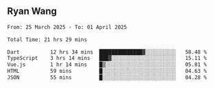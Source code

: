 ## Ryan Wang

<!--START_SECTION:waka-->

```txt
From: 25 March 2025 - To: 01 April 2025

Total Time: 21 hrs 29 mins

Dart          12 hrs 34 mins  ██████████████▓░░░░░░░░░░   58.48 %
TypeScript    3 hrs 14 mins   ███▓░░░░░░░░░░░░░░░░░░░░░   15.11 %
Vue.js        1 hr 14 mins    █▒░░░░░░░░░░░░░░░░░░░░░░░   05.81 %
HTML          59 mins         █░░░░░░░░░░░░░░░░░░░░░░░░   04.63 %
JSON          55 mins         █░░░░░░░░░░░░░░░░░░░░░░░░   04.28 %
```

<!--END_SECTION:waka-->

